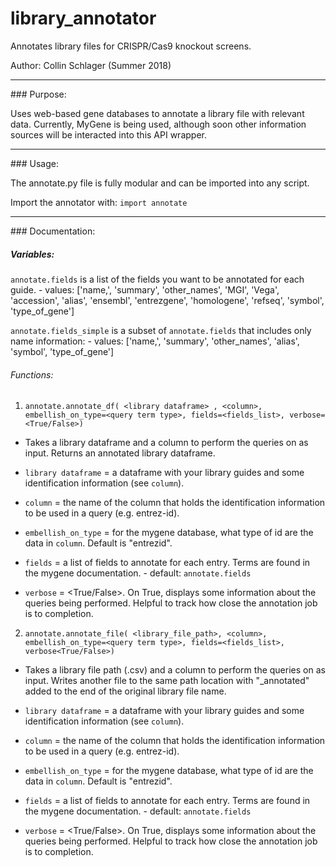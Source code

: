 # library_annotator
Annotates library files for CRISPR/Cas9 knockout screens.

Author: Collin Schlager (Summer 2018)

<hr>
### Purpose:

Uses web-based gene databases to annotate a library file with relevant data. Currently, MyGene is being used, although soon other information sources will be interacted into this API wrapper.

<hr>
### Usage:

The annotate.py file is fully modular and can be imported into any script.

Import the annotator with:
    `import annotate`
    
<hr>
### Documentation:

##### Variables:
    
`annotate.fields` is a list of the fields you want to be annotated for each guide.
              - values: ['name,',
                        'summary',
                        'other_names',
                        'MGI',
                        'Vega',
                        'accession',
                        'alias',
                        'ensembl',
                        'entrezgene',
                        'homologene',
                        'refseq',
                        'symbol',
                        'type_of_gene']

`annotate.fields_simple` is a subset of `annotate.fields` that includes only name information:
              - values: ['name,',
                        'summary',
                        'other_names',
                        'alias',
                        'symbol',
                        'type_of_gene']
                        
###### Functions:

1) `annotate.annotate_df( <library dataframe> , <column>, embellish_on_type=<query term type>, fields=<fields_list>, verbose=<True/False>)`
* Takes a library dataframe and a column to perform the queries on as input. Returns an annotated library dataframe.

* `library dataframe` = a dataframe with your library guides and some identification information (see `column`).
* `column` = the name of the column that holds the identification information to be used in a query (e.g. entrez-id).
* `embellish_on_type` = for the mygene database, what type of id are the data in `column`. Default is "entrezid".
* `fields` = a list of fields to annotate for each entry. Terms are found in the mygene documentation.
            - default: `annotate.fields`
* `verbose` = <True/False>. On True, displays some information about the queries being performed. Helpful to track how close the annotation job is to completion.

2) `annotate.annotate_file( <library_file_path>, <column>, embellish_on_type=<query term type>, fields=<fields_list>,
verbose<True/False>)`
* Takes a library file path (.csv) and a column to perform the queries on as input. Writes another file to the same path location with "_annotated" added to the end of the original library file name.

* `library dataframe` = a dataframe with your library guides and some identification information (see `column`).
* `column` = the name of the column that holds the identification information to be used in a query (e.g. entrez-id).
* `embellish_on_type` = for the mygene database, what type of id are the data in `column`. Default is "entrezid".
* `fields` = a list of fields to annotate for each entry. Terms are found in the mygene documentation.
            - default: `annotate.fields`
* `verbose` = <True/False>. On True, displays some information about the queries being performed. Helpful to track how close the annotation job is to completion.
